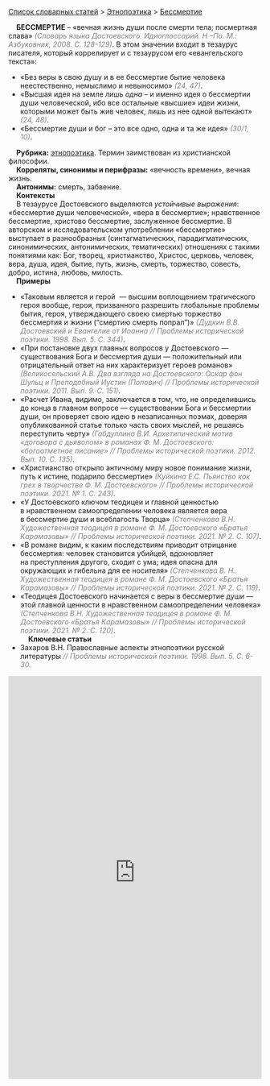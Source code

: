 <style>
st { color: Gray;
  font-style: italic;}
</style>

[Список словарных статей](https://thesaurus-dostoevsky.github.io/Thesaurus/) > [Этнопоэтика](ethnopoe.md) > [Бессмертие](бессмертие.md) 

&nbsp;&nbsp;&nbsp;&nbsp;**БЕССМЕРТИЕ** – «вечная жизнь души после смерти тела; посмертная слава» <st>(Словарь языка Достоевского. Идиоглоссарий. Н –По. М.: Азбуковник, 2008. С. 128-129)</st>. В этом значении входит в тезаурус писателя, который коррелирует и с тезаурусом его «евангельского текста»:  
* «Без веры в свою душу и в ее бессмертие бытие человека неестественно, немыслимо и невыносимо» <st>(24, 47)</st>.  
* «Высшая идея на земле *лишь одна* – и именно ­идея о бессмертии души человеческой, ибо все остальные  «высшие» идеи жизни, которыми может быть жив человек, лишь из нее одной вытекают» <st>(24, 48)</st>.  
* «Бессмертие души и бог – это все одно, одна и та же идея» <st>(30/1, 10)</st>.  <br>

&nbsp;&nbsp;&nbsp;&nbsp;**Рубрика:** [этнопоэтика](ethnopoe.md). Термин заимствован из христианской философии.  
&nbsp;&nbsp;&nbsp;&nbsp;**Корреляты, синонимы и перифразы:** «вечность времени», вечная жизнь.  
&nbsp;&nbsp;&nbsp;&nbsp;**Антонимы:** смерть, забвение.  
&nbsp;&nbsp;&nbsp;&nbsp;**Контексты**  
&nbsp;&nbsp;&nbsp;&nbsp;В тезаурусе Достоевского выделяются *устойчивые выражения*: «бессмертие души человеческой», «вера в бессмертие»; нравственное бессмертие, христово бессмертие, заслуженное бессмертие. В авторском и исследовательском употреблении «бессмертие»  выступает в разнообразных (синтагматических, парадигматических, синонимических, антонимических, тематических) отношениях с такими  понятиями как: Бог, творец, христианство, Христос,  церковь, человек, вера, душа, идея, бытие,  путь, жизнь, смерть, торжество,   совесть,  добро,  истина, любовь, милость.  
&nbsp;&nbsp;&nbsp;&nbsp;**Примеры**  
* «Таковым является и герой  — высшим воплощением трагического героя вообще, героя, призванного разрешить глобальные проблемы бытия, героя, утверждающего своею смертью торжество бессмертия и жизни (“смертию смерть попрал”)» <st>(Дудкин В.В. Достоевский и Евангелие от Иоанна // Проблемы исторической поэтики. 1998. Вып. 5. С. 344)</st>.
* «При постановке двух главных вопросов у Достоевского — существования Бога и бессмертия души — положительный или отрицательный ответ на них характеризует героев романов» <st>(Великосельский А.В. Два взгляда на Достоевского: Оскар фон Шульц и Преподобный Иустин (Попович)  // Проблемы исторической поэтики. 2011. Вып. 9. С. 151)</st>.
* «Расчет Ивана, видимо, заключается в том, что, не определившись до конца в главном вопросе — существовании Бога и бессмертии души, он проверяет свою идею в незаписанных поэмах, доверяя опубликованной статье только часть своих мыслей, не решаясь переступить черту» <st>(Габдуллина В.И. Архетипический мотив «договора с дьяволом» в романах Ф. М. Достоевского: «богоотметное писание» // Проблемы исторической поэтики.  2012.  Вып. 10. С. 135)</st>.
* «Христианство открыло античному миру новое понимание жизни, путь к истине, подарило бессмертие» <st>(Куйкина Е.С. Пьянство как грех в творчестве Ф. М. Достоевского» // Проблемы исторической поэтики. 2021. № 1. С. 243)</st>.
* «У Достоевского ключом теодицеи и главной
ценностью в нравственном самоопределении человека является вера в бессмертие души и всеблагость Творца» <st>(Степченкова В.Н. Художественная теодицея в романе Ф. М. Достоевского «Братья Карамазовы»  // Проблемы исторической поэтики. 2021. № 2. С. 107)</st>.
* «В романе видим, к каким последствиям приводит отрицание бессмертия: человек становится убийцей, вдохновляет на преступления другого, сходит с ума; идея опасна для окружающих и гибельна для ее носителя» <st>(Степченкова В. Н.. Художественная теодицея в романе Ф. М. Достоевского «Братья Карамазовы»  // Проблемы исторической поэтики. 2021. № 2. С. 119)</st>.
* «Теодицея Достоевского начинается с веры в бессмертие души — этой главной ценности в нравственном самоопределении человека» <st>(Степченкова В.Н. Художественная теодицея в романе Ф. М. Достоевского «Братья Карамазовы» // Проблемы исторической поэтики. 2021. № 2. С. 120)</st>.  <br>
&nbsp;&nbsp;&nbsp;&nbsp;**Ключевые статьи**  
* Захаров В.Н. Православные аспекты этнопоэтики русской литературы <st>// Проблемы исторической поэтики. 1998. Вып.  5. С. 6-30.</st>  <br>

<iframe src="https://thesaurus-dostoevsky.github.io/nk/бессмертие.html" style="border:0px;width:100%;height:800px" allowfullscreen="true" webkitallowfullscreen="true" mozallowfullscreen="true">
